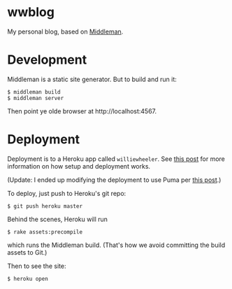 # wwblog

My personal blog, based on [Middleman](https://middlemanapp.com/).

# Development

Middleman is a static site generator. But to build and run it:

    $ middleman build
    $ middleman server

Then point ye olde browser at http://localhost:4567.

# Deployment

Deployment is to a Heroku app called `williewheeler`. See [this post](http://12devs.co.uk/articles/204/) for more information on how setup and deployment works.

(Update: I ended up modifying the deployment to use Puma per [this post](http://www.randomerrata.com/articles/2013/middleman-on-heroku/).)

To deploy, just push to Heroku's git repo:

    $ git push heroku master

Behind the scenes, Heroku will run

    $ rake assets:precompile

which runs the Middleman build. (That's how we avoid committing the build assets to Git.)

Then to see the site:

    $ heroku open
